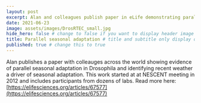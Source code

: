 ```yaml
---
layout: post
excerpt: Alan and colleagues publish paper in eLife demonstrating paralle seasonal adaptation in flies
date: 2021-06-23
image: assets/images/DrosRTEC_small.jpg
hide_hero: false # change to false if you want to display header image
title: Parallel seasonal adaptation # title and subtitle only display on hero
published: true # change this to true
---
```

Alan publishes a paper with colleauges across the world showing evidence of parallel seasonal adaptation in Drosophila and identifying recent weather a driver of seasonal adaptation. This work started at at NESCENT meeting in 2012 and includes participants from dozens of labs. Read more here: [https://elifesciences.org/articles/67577](https://elifesciences.org/articles/67577)
